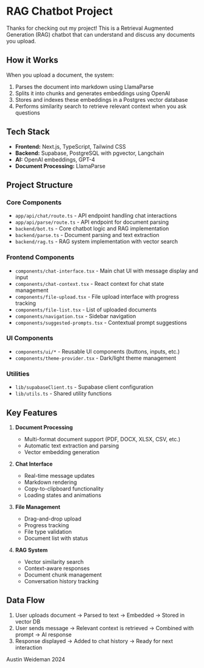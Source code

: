 # RAG Chatbot Project

Thanks for checking out my project! This is a Retrieval Augmented Generation (RAG) chatbot that can understand and discuss any documents you upload.

## How it Works

When you upload a document, the system:

1. Parses the document into markdown using LlamaParse
2. Splits it into chunks and generates embeddings using OpenAI
3. Stores and indexes these embeddings in a Postgres vector database
4. Performs similarity search to retrieve relevant context when you ask questions

## Tech Stack

- **Frontend:** Next.js, TypeScript, Tailwind CSS
- **Backend:** Supabase, PostgreSQL with pgvector, Langchain
- **AI:** OpenAI embeddings, GPT-4
- **Document Processing:** LlamaParse

## Project Structure

### Core Components

- `app/api/chat/route.ts` - API endpoint handling chat interactions
- `app/api/parse/route.ts` - API endpoint for document parsing
- `backend/bot.ts` - Core chatbot logic and RAG implementation
- `backend/parse.ts` - Document parsing and text extraction
- `backend/rag.ts` - RAG system implementation with vector search

### Frontend Components

- `components/chat-interface.tsx` - Main chat UI with message display and input
- `components/chat-context.tsx` - React context for chat state management
- `components/file-upload.tsx` - File upload interface with progress tracking
- `components/file-list.tsx` - List of uploaded documents
- `components/navigation.tsx` - Sidebar navigation
- `components/suggested-prompts.tsx` - Contextual prompt suggestions

### UI Components

- `components/ui/*` - Reusable UI components (buttons, inputs, etc.)
- `components/theme-provider.tsx` - Dark/light theme management

### Utilities

- `lib/supabaseClient.ts` - Supabase client configuration
- `lib/utils.ts` - Shared utility functions

## Key Features

1. **Document Processing**
   - Multi-format document support (PDF, DOCX, XLSX, CSV, etc.)
   - Automatic text extraction and parsing
   - Vector embedding generation

2. **Chat Interface**
   - Real-time message updates
   - Markdown rendering
   - Copy-to-clipboard functionality
   - Loading states and animations

3. **File Management**
   - Drag-and-drop upload
   - Progress tracking
   - File type validation
   - Document list with status

4. **RAG System**
   - Vector similarity search
   - Context-aware responses
   - Document chunk management
   - Conversation history tracking

## Data Flow

1. User uploads document → Parsed to text → Embedded → Stored in vector DB
2. User sends message → Relevant context is retrieved → Combined with prompt → AI response
3. Response displayed → Added to chat history → Ready for next interaction


Austin Weideman
2024